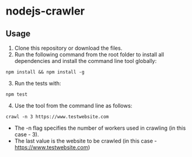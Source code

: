 # nodejs-crawler

## Usage
1. Clone this repository or download the files.
2. Run the following command from the root folder to install all dependencies and install the command line tool globally:

```
npm install && npm install -g
```

3. Run the tests with:

```
npm test
```

4. Use the tool from the command line as follows:

```
crawl -n 3 https://www.testwebsite.com
```

- The -n flag specifies the number of workers used in crawling (in this case - 3).
- The last value is the website to be crawled (in this case - https://www.testwebsite.com)
